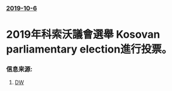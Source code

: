 ### [2019-10-6](/news/2019/10/6/index.md)

##### 
# 2019年科索沃議會選舉 Kosovan parliamentary election進行投票。 




### 信息来源:

1. [DW](https://www.dw.com/en/kosovo-votes-for-parliament-amid-calls-for-talks-with-serbia/a-50713649)
